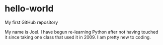 # hello-world
My first GitHub repository

My name is Joel. I have begun re-learning Python after not having touched it since taking one class that used it in 2009.
I am pretty new to coding.
